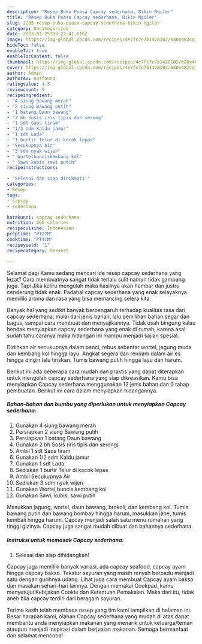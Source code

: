 ```yaml
---
description: "Resep Buka Puasa Capcay sederhana, Bikin Ngiler"
title: "Resep Buka Puasa Capcay sederhana, Bikin Ngiler"
slug: 2285-resep-buka-puasa-capcay-sederhana-bikin-ngiler
category: Uncategorized
date: 2023-01-25T03:22:41.616Z
image: https://img-global.cpcdn.com/recipes/4e7fc7e7b1428102/680x482cq70/capcay-sederhana-foto-resep-utama.jpg
hideToc: false
enableToc: true
enableTocContent: false
thumbnail: https://img-global.cpcdn.com/recipes/4e7fc7e7b1428102/680x482cq70/capcay-sederhana-foto-resep-utama.jpg
cover: https://img-global.cpcdn.com/recipes/4e7fc7e7b1428102/680x482cq70/capcay-sederhana-foto-resep-utama.jpg
author: Admin
authorAv: notfound
ratingvalue: 4.5
reviewcount: 9
recipeingredient:
- "4 siung bawang merah"
- "2 siung Bawang putih"
- "1 batang Daun bawang"
- "2 bh Sosis iris tipis dan serong"
- "1 sdt Saos tiram"
- "1/2 sdm Kaldu jamur"
- "1 sdt Lada"
- "1 burtir Telur di kocok lepas"
- "Secukupnya Air"
- "3 sdm nyak wijen"
- " Wortelbunciskembang kol"
- " Sawi kubis sawi putih"
recipeinstructions:

- "Selesai dan siap dinikmati!"
categories:
- Resep
tags:
- capcay
- sederhana

katakunci: capcay sederhana 
nutrition: 266 calories
recipecuisine: Indonesian
preptime: "PT27M"
cooktime: "PT41M"
recipeyield: "1"
recipecategory: Dessert

---
```



Selamat pagi Kamu sedang mencari ide resep capcay sederhana yang lezat? Cara membuatnya sangat tidak terlalu sulit namun tidak gampang juga. Tapi Jika keliru mengolah maka hasilnya akan hambar dan justru cenderung tidak enak. Padahal capcay sederhana yang enak selayaknya memiliki aroma dan rasa yang bisa memancing selera kita.


Banyak hal yang sedikit banyak berpengaruh terhadap kualitas rasa dari capcay sederhana, mulai dari jenis bahan, lalu pemilihan bahan segar dan bagus, sampai cara membuat dan menyajikannya. Tidak usah bingung kalau hendak menyiapkan capcay sederhana yang enak di rumah, karena asal sudah tahu caranya maka hidangan ini mampu menjadi sajian spesial.

Didihkan air secukupnya dalam panci, rebus sebentar wortel, jagung muda dan kembang kol hingga layu. Angkat segera dan rendam dalam air es hingga dingin lalu tiriskan. Tumis bawang putih hingga layu dan harum.


Berikut ini ada beberapa cara mudah dan praktis yang dapat diterapkan untuk mengolah capcay sederhana yang siap dikreasikan. Kamu bisa menyiapkan Capcay sederhana menggunakan 12 jenis bahan dan 0 tahap pembuatan. Berikut ini cara dalam menyiapkan hidangannya.

<!--inarticleads1-->

##### Bahan-bahan dan bumbu yang diperlukan untuk menyiapkan Capcay sederhana:

1. Gunakan 4 siung bawang merah
1. Persiapkan 2 siung Bawang putih
1. Persiapkan 1 batang Daun bawang
1. Gunakan 2 bh Sosis (iris tipis dan serong)
1. Ambil 1 sdt Saos tiram
1. Gunakan 1/2 sdm Kaldu jamur
1. Gunakan 1 sdt Lada
1. Sediakan 1 burtir Telur di kocok lepas
1. Ambil Secukupnya Air
1. Sediakan 3 sdm nyak wijen
1. Gunakan  Wortel,buncis,kembang kol
1. Gunakan  Sawi, kubis, sawi putih


Masukkan jagung, wortel, daun bawang, brokoli, dan kembang kol. Tumis bawang putih dan bawang bombay hingga harum, masukkan jahe, tumis kembali hingga harum. Capcay menjadi salah satu menu rumahan yang tinggi gizinya. Capcay juga sangat mudah dibuat dan bahannya sederhana. 

<!--inarticleads2-->

##### Instruksi untuk memasak Capcay sederhana:


1. Selesai dan siap dihidangkan!

Capcay juga memiliki banyak variasi, ada capcay seafood, capcay ayam hingga capcay bakso. Tekstur sayuran yang masih renyah berpadu menjadi satu dengan gurihnya udang. Lihat juga cara membuat Capcay ayam bakso dan masakan sehari-hari lainnya. Dengan memakai Cookpad, kamu menyetujui Kebijakan Cookie dan Ketentuan Pemakaian. Maka dari itu, tidak aneh bila capcay terdiri dari beragam sayuran. 

Terima kasih telah membaca resep yang tim kami tampilkan di halaman ini. Besar harapan kami, olahan Capcay sederhana yang mudah di atas dapat membantu anda menyiapkan makanan yang menarik untuk keluarga/teman ataupun menjadi inspirasi dalam berjualan makanan. Semoga bermanfaat dan selamat mencoba!
